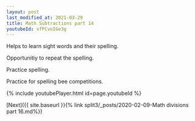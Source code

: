 ```yaml
---
layout: post
last_modified_at: 2021-03-29
title: Math Subtractions part 14
youtubeId: xfPCvoIGe3g
---
```

 
 
Helps to learn sight words and their spelling.

Opportunitiy to repeat the spelling. 

Practice spelling. 
 
Practice for spelling bee competitions. 
 
{% include youtubePlayer.html id=page.youtubeId %}
 
 

[Next]({{ site.baseurl }}{% link  split3/_posts/2020-02-09-Math divisions part 16.md%})
 
